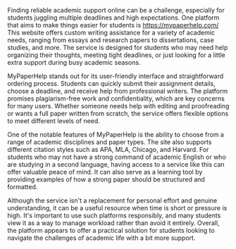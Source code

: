 Finding reliable academic support online can be a challenge, especially for students juggling multiple deadlines and high expectations. One platform that aims to make things easier for students is https://mypaperhelp.com/ This website offers custom writing assistance for a variety of academic needs, ranging from essays and research papers to dissertations, case studies, and more. The service is designed for students who may need help organizing their thoughts, meeting tight deadlines, or just looking for a little extra support during busy academic seasons.

MyPaperHelp stands out for its user-friendly interface and straightforward ordering process. Students can quickly submit their assignment details, choose a deadline, and receive help from professional writers. The platform promises plagiarism-free work and confidentiality, which are key concerns for many users. Whether someone needs help with editing and proofreading or wants a full paper written from scratch, the service offers flexible options to meet different levels of need.

One of the notable features of MyPaperHelp is the ability to choose from a range of academic disciplines and paper types. The site also supports different citation styles such as APA, MLA, Chicago, and Harvard. For students who may not have a strong command of academic English or who are studying in a second language, having access to a service like this can offer valuable peace of mind. It can also serve as a learning tool by providing examples of how a strong paper should be structured and formatted.

Although the service isn't a replacement for personal effort and genuine understanding, it can be a useful resource when time is short or pressure is high. It's important to use such platforms responsibly, and many students view it as a way to manage workload rather than avoid it entirely. Overall, the platform appears to offer a practical solution for students looking to navigate the challenges of academic life with a bit more support.
